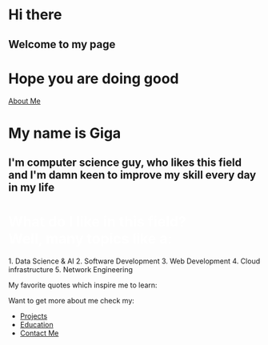 # Hi there 
## Welcome to my page
# Hope you are doing good


[About Me](./aboutme)
# My name is Giga 
## I'm computer science guy, who likes this field and I'm damn keen to improve my skill every day in my life 


<h1 style="color:white;"> What do I like in this field? <br>Well, many topics like a:</h1> 
 1. Data Science & AI 
 2. Software Development 
 3. Web Development 
 4. Cloud infrastructure 
 5. Network Engineering


My favorite quotes which inspire me to learn:




Want to get more about me check my:
* [Projects](./Projects)
* [Education](./Education)
* [Contact Me](./Contact)


